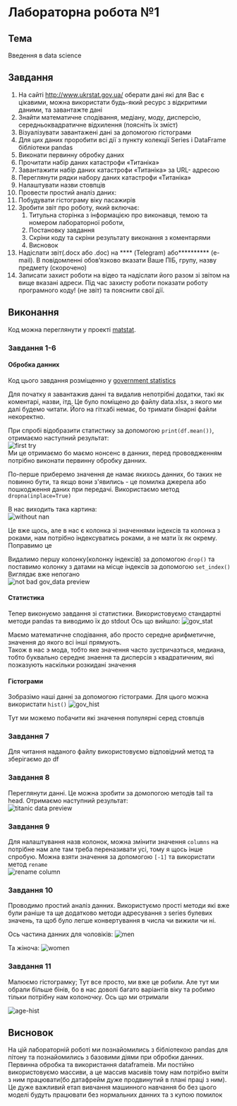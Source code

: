 # Лабораторна робота №1

## Тема

Введення в data science

## Завдання

1. На сайті <http://www.ukrstat.gov.ua/> оберати дані які для Вас
є цікавими, можна використати будь-який ресурс з відкритими
даними, та завантажте дані
2. Знайти математичне сподівання, медіану, моду, дисперсію,
середньоквадратичне відхилення (поясніть їх зміст)
3. Візуалізувати завантажені дані за допомогою гістограми
4. Для цих даних проробити всі дії з пункту колекції Series і
DataFrame бібліотеки pandas
5. Виконати первинну обробку даних
6. Прочитати набір даних катастрофи «Титаніка»
7. Завантажити набір даних катастрофи «Титаніка» за URL-
адресою
8. Переглянути рядки набору даних катастрофи «Титаніка»
9. Налаштувати назви стовпців
10. Провести простий аналіз даних:
11. Побудувати гістограму віку пасажирів
12. Зробити звіт про роботу, який включає:
    1. Титульна сторінка з інформацією про виконавця, темою та номером лабораторної роботи,
    2. Постановку завдання
    3. Скріни коду та скріни результату виконання з коментарями
    4. Висновок
13. Надіслати звіт(.docx або .doc) на **** (Telegram) або********** (e-mail). В повідомленні обов’язково вказати Ваше ПІБ, групу, назву предмету (скорочено)
14. Записати захист роботи на відео та надіслати його разом зі звітом на вище вказані адреси. Під час захисту роботи показати роботу програмного коду! (не звіт) та пояснити свої дії.

## Виконання

Код можна переглянути у проекті [matstat](matstat).

### Завдання 1-6

#### Обробка данних

Код цього завдання розміщенно у [government statistics](matstat/gov_stat.py)

Для початку я завантажив данні та видалив непотрібні додатки, такі як коментарі, назви, ітд. Це було поміщено до файлу data.xlsx, з якого ми далі будемо читати. Його на гітхабі немає, бо тримати бінарні файли некоректно.

При спробі відобразити статистику за допомогою `print(df.mean())`, отримаємо наступний результат:  
![first try](matstat/assets/first%20try%20of%20stats.png)  
Ми це отримаємо бо маємо нонсенс в данних, перед прововдженням потрібно виконати первинну обробку данних.

По-перше приберемо значення де намає якихось данних, бо таких не повинно бути, та якщо вони з'явились - це помилка джерела або пошкодження даних при передачі. Використаємо метод `dropna(inplace=True)`

В нас виходить така картина:  
![without nan](matstat/assets/removed%20nan.png)

Це вже щось, але в нас є колонка зі значеннями індексів та колонка з роками, нам потрібно індексуватись роками, а не мати їх як окрему. Поправимо це

Видалимо першу колонку(колонку індексів) за допомогою `drop()` та поставимо колонку з датами на місце індексів за допомогою `set_index()`
Виглядає вже непогано  
![not bad gov_data preview](matstat/assets/not%20bad%20gov-data.png)

#### Статистика

Тепер виконуємо завдання зі статистики. Використовуємо стандартні методи pandas та виводимо їх до stdout
Ось що вийшло:
![gov_stat](matstat/assets/gov_stat.png)

Маємо математичне сподівання, або просто середне арифметичне, значення до якого всі інші прямують.  
Також в нас э мода, тобто яке значення часто зустричаэться, медиана, тобто буквально середнє знаення та дисперсія з квадратичним, які позказують наскільки розкидані значення

#### Гістограми

Зобразімо наші данні за допомогою гістограми. Для цього можна використати `hist()`
![gov_hist](matstat/assets/gov_hist.png)

Тут ми можемо побачити які значення популярні серед стовпців

### Завдання 7

Для читання наданого файлу використовуємо відповідний метод та зберігаємо до df

### Завдання 8

Переглянути данні. Це можна зробити за домопогою методів tail та head. Отримаємо наступний результат:  
![titanic data preview](matstat/assets/titanic_data_preview.png)

### Завдання 9

Для налаштування назв колонок, можна змінити значення `columns` на потрібне нам але там треба переназивати усі, тому я щось інше спробую. Можна взяти значення за допомогою `[-1]` та використати метод `rename`  
![rename column](matstat/assets/rename_column.png)

### Завдання 10

Проводимо простий аналіз данних. Використуємо прості методи які вже були раніше та ще додатково методи адресування з series булевих значень, та щоб було легше конвертування в числа чи вижили чи ні.

Ось частина данних для чоловіків:
![men](matstat/assets/men-data.png)

Та жіноча:
![women](matstat/assets/women-data.png)

### Завдання 11

Малюємо гістограмку; Тут все просто, ми вже це робили. Але тут ми обрали більше бінів, бо в нас доволі багато варіантів віку та робимо тільки потрібну нам колоночку. Ось що ми отримали

![age-hist](matstat/assets/age.png)

## Висновок

На цій лабораторній роботі ми познайомились з бібліотекою pandas для пітону та познайомились з базовими діями при обробки данних. Первинна обробка та використання dataframeів. Ми постійно використовуємо массиви, а це массив масивів тому нам потрібно вміти з ним працювати(бо датафрейм дуже продвинутий в плані праці з ним). Це дуже важливий етап вивчання машинного навчання бо без цього моделі будуть працювати без нормальних данних та з купою помилок
